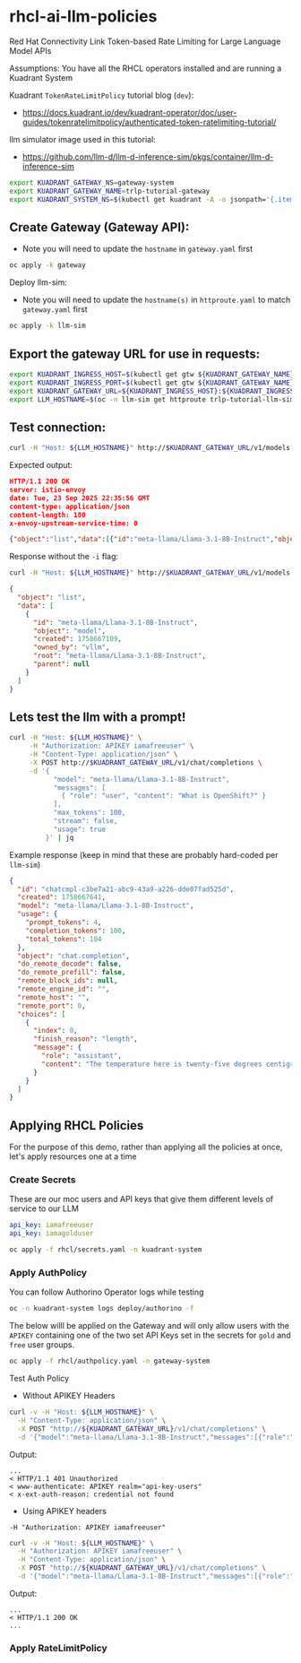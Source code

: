 # rhcl-ai-llm-policies
Red Hat Connectivity Link Token-based Rate Limiting for Large Language Model APIs

Assumptions: You have all the RHCL operators installed and are running a Kuadrant System

Kuadrant `TokenRateLimitPolicy` tutorial blog (`dev`):
- https://docs.kuadrant.io/dev/kuadrant-operator/doc/user-guides/tokenratelimitpolicy/authenticated-token-ratelimiting-tutorial/

llm simulator image used in this tutorial:
- https://github.com/llm-d/llm-d-inference-sim/pkgs/container/llm-d-inference-sim

```sh
export KUADRANT_GATEWAY_NS=gateway-system
export KUADRANT_GATEWAY_NAME=trlp-tutorial-gateway
export KUADRANT_SYSTEM_NS=$(kubectl get kuadrant -A -o jsonpath='{.items[0].metadata.namespace}')
```
## Create Gateway (Gateway API):

- Note you will need to update the `hostname` in `gateway.yaml` first
```sh
oc apply -k gateway  
```

Deploy llm-sim:
- Note you will need to update the `hostname(s)` in `httproute.yaml` to match `gateway.yaml` first
```sh
oc apply -k llm-sim     
```

## Export the gateway URL for use in requests:

```sh
export KUADRANT_INGRESS_HOST=$(kubectl get gtw ${KUADRANT_GATEWAY_NAME} -n ${KUADRANT_GATEWAY_NS} -o jsonpath='{.status.addresses[0].value}')
export KUADRANT_INGRESS_PORT=$(kubectl get gtw ${KUADRANT_GATEWAY_NAME} -n ${KUADRANT_GATEWAY_NS} -o jsonpath='{.spec.listeners[?(@.name=="http")].port}')
export KUADRANT_GATEWAY_URL=${KUADRANT_INGRESS_HOST}:${KUADRANT_INGRESS_PORT}
export LLM_HOSTNAME=$(oc -n llm-sim get httproute trlp-tutorial-llm-sim -o jsonpath='{.spec.hostnames[0]}{"\n"}')
```

## Test connection:

```sh
curl -H "Host: ${LLM_HOSTNAME}" http://$KUADRANT_GATEWAY_URL/v1/models -i
```

Expected output:
```json
HTTP/1.1 200 OK
server: istio-envoy
date: Tue, 23 Sep 2025 22:35:56 GMT
content-type: application/json
content-length: 180
x-envoy-upstream-service-time: 0

{"object":"list","data":[{"id":"meta-llama/Llama-3.1-8B-Instruct","object":"model","created":1758666957,"owned_by":"vllm","root":"meta-llama/Llama-3.1-8B-Instruct","parent":null}]}
```

Response without the `-i` flag:
```sh
curl -H "Host: ${LLM_HOSTNAME}" http://$KUADRANT_GATEWAY_URL/v1/models | jq
```

```json
{
  "object": "list",
  "data": [
    {
      "id": "meta-llama/Llama-3.1-8B-Instruct",
      "object": "model",
      "created": 1758667109,
      "owned_by": "vllm",
      "root": "meta-llama/Llama-3.1-8B-Instruct",
      "parent": null
    }
  ]
}
```

## Lets test the llm with a prompt!
```sh
curl -H "Host: ${LLM_HOSTNAME}" \
     -H "Authorization: APIKEY iamafreeuser" \
     -H "Content-Type: application/json" \
     -X POST http://$KUADRANT_GATEWAY_URL/v1/chat/completions \
     -d '{
           "model": "meta-llama/Llama-3.1-8B-Instruct",
           "messages": [
             { "role": "user", "content": "What is OpenShift?" }
           ],
           "max_tokens": 100,
           "stream": false,
           "usage": true
         }' | jq
```

Example response (keep in mind that these are probably hard-coded per `llm-sim`)
```json
{
  "id": "chatcmpl-c3be7a21-abc9-43a9-a226-dde07fad525d",
  "created": 1758667641,
  "model": "meta-llama/Llama-3.1-8B-Instruct",
  "usage": {
    "prompt_tokens": 4,
    "completion_tokens": 100,
    "total_tokens": 104
  },
  "object": "chat.completion",
  "do_remote_decode": false,
  "do_remote_prefill": false,
  "remote_block_ids": null,
  "remote_engine_id": "",
  "remote_host": "",
  "remote_port": 0,
  "choices": [
    {
      "index": 0,
      "finish_reason": "length",
      "message": {
        "role": "assistant",
        "content": "The temperature here is twenty-five degrees centigrade. The temperature here is twenty-five degrees centigrade. Testing@, #testing 1$ ,2%,3^, [4&*5], 6~, 7-_ + (8 : 9) / \\ < > . The rest is silence.  Give a man a fish and you feed him for a day; teach a man to fish and you feed him for a lifetime Alas, poor Yorick! I knew him, Horatio: A "
      }
    }
  ]
}
```

## Applying RHCL Policies

For the purpose of this demo, rather than applying all the policies at once, let's apply resources one at a time

### Create Secrets
These are our moc users and API keys that give them different levels of service to our LLM

```yaml
api_key: iamafreeuser
api_key: iamagolduser
```

```sh
oc apply -f rhcl/secrets.yaml -n kuadrant-system  
```

### Apply AuthPolicy 

You can follow Authorino Operator logs while testing

```sh
oc -n kuadrant-system logs deploy/authorino -f
```

The below willl be applied on the Gateway and will only allow users with the `APIKEY` containing one of the two set 
API Keys set in the secrets for `gold` and `free` user groups.

```sh
oc apply -f rhcl/authpolicy.yaml -n gateway-system 
```

Test Auth Policy

- Without APIKEY Headers

```sh
curl -v -H "Host: ${LLM_HOSTNAME}" \
  -H "Content-Type: application/json" \
  -X POST "http://${KUADRANT_GATEWAY_URL}/v1/chat/completions" \
  -d '{"model":"meta-llama/Llama-3.1-8B-Instruct","messages":[{"role":"user","content":"What is OpenShift?"}],"max_tokens":100,"stream":false,"usage":true}'
```

Output:
```
...
< HTTP/1.1 401 Unauthorized
< www-authenticate: APIKEY realm="api-key-users"
< x-ext-auth-reason: credential not found
```

- Using APIKEY headers

```
-H "Authorization: APIKEY iamafreeuser"
```

```sh
curl -v -H "Host: ${LLM_HOSTNAME}" \
  -H "Authorization: APIKEY iamafreeuser" \
  -H "Content-Type: application/json" \
  -X POST "http://${KUADRANT_GATEWAY_URL}/v1/chat/completions" \
  -d '{"model":"meta-llama/Llama-3.1-8B-Instruct","messages":[{"role":"user","content":"What is OpenShift?"}],"max_tokens":100,"stream":false,"usage":true}'
```

Output:

```
...
< HTTP/1.1 200 OK
...
```

### Apply RateLimitPolicy

